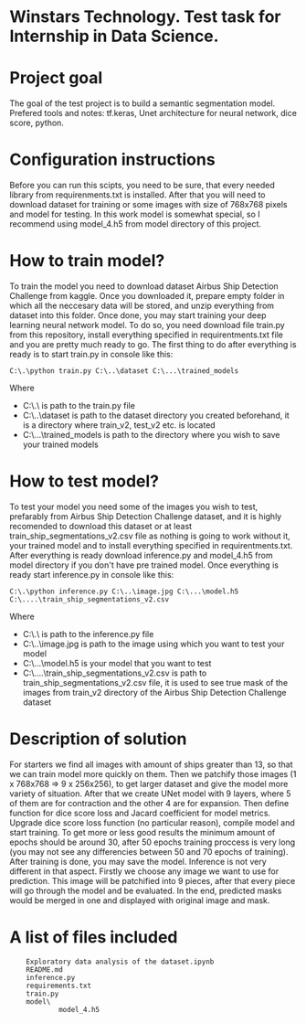 # Winstars Technology. Test task for Internship in Data Science.
# Project goal
The goal of the test project is to build a semantic segmentation model. Prefered tools and notes: tf.keras, Unet architecture for neural network, dice score, python. 
# Configuration instructions 
Before you can run this scipts, you need to be sure, that every needed library from requirenments.txt is installed. After that you will need to download dataset for training or some images with size of 768x768 pixels and model for testing. In this work model is somewhat special, so I recommend using model_4.h5 from model directory of this project.
# How to train model?
To train the model you need to download dataset Airbus Ship Detection Challenge from kaggle. Once you downloaded it, prepare empty folder in which all the neccesary data will be stored, and unzip everything from dataset into this folder. Once done, you may start training your deep learning neural network model. To do so, you need download file train.py from this repository, install everything specified in requirentments.txt file and you are pretty much ready to go. The first thing to do after everything is ready is to start train.py in console like this:

    C:\.\python train.py C:\..\dataset C:\...\trained_models
Where 
- C:\\.\ is path to the train.py file
- C:\\..\dataset is path to the dataset directory you created beforehand, it is a directory where train_v2, test_v2 etc. is located
- C:\\...\trained_models is path to the directory where you wish to save your trained models
# How to test model?
To test your model you need some of the images you wish to test, prefarably from Airbus Ship Detection Challenge dataset, and it is highly recomended to download this dataset or at least train_ship_segmentations_v2.csv file as nothing is going to work without it, your trained model and to install everything specified in requirentments.txt. After everything is ready download inference.py and model_4.h5 from model directory if you don't have pre trained model. Once everything is ready start inference.py in console like this:

    C:\.\python inference.py C:\..\image.jpg C:\...\model.h5 C:\....\train_ship_segmentations_v2.csv
Where
- C:\\.\ is path to the inference.py file
- C:\\..\image.jpg is path to the image using which you want to test your model
- C:\\...\model.h5 is your model that you want to test
- C:\\....\train_ship_segmentations_v2.csv is path to train_ship_segmentations_v2.csv file, it is used to see true mask of the images from train_v2 directory of the Airbus Ship Detection Challenge dataset
# Description of solution
For starters we find all images with amount of ships greater than 13, so that we can train model more quickly on them. Then we patchify those images (1 x 768x768 => 9 x 256x256), to get larger dataset and give the model more variety of situation. After that we create UNet model with 9 layers, where 5 of them are for contraction and the other 4 are for expansion. Then define function for dice score loss and Jacard coefficient for model metrics. Upgrade dice score loss function (no particular reason), compile model and start training. To get more or less good results the minimum amount of epochs should be around 30, after 50 epochs training proccess is very long (you may not see any differencies between 50 and 70 epochs of training). After training is done, you may save the model.
Inference is not very different in that aspect. Firstly we choose any image we want to use for prediction. This image will be patchified into 9 pieces, after that every piece will go through the model and be evaluated. In the end, predicted masks would be merged in one and displayed with original image and mask.
# A list of files included 
        Exploratory data analysis of the dataset.ipynb
        README.md
        inference.py
        requirements.txt
        train.py
        model\
                model_4.h5
